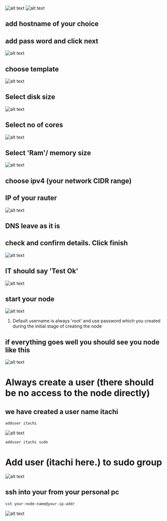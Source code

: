 ###

![alt text](image.png)
![alt text](image-1.png)

## add hostname of your choice

## add pass word and click next

![alt text](image-2.png)

## choose template

![alt text](image-3.png)

## Select disk size

![alt text](image-4.png)

## Select no of cores

![alt text](image-5.png)

## Select 'Ram'/ memory size

![alt text](image-6.png)

## choose ipv4 (your network CIDR range)

## IP of your rauter

![alt text](image-7.png)

## DNS leave as it is

## check and confirm details. Click finish

![alt text](image-8.png)

## IT should say 'Test Ok'

![alt text](image-9.png)

## start your node

![alt text](<Screenshot 2025-05-12 at 4.27.23 PM.png>)

1. Default username is always 'root' and use password which you created during the initial stage of creating the node

## if everything goes well you should see you node like this

![alt text](image-10.png)

# Always create a user (there should be no access to the node directly)

## we have created a user name itachi

```bash
adduser itachi
```

![alt text](image-11.png)

```bash
adduser itachi sudo
```

# Add user (itachi here.) to sudo group

![alt text](image-12.png)

## ssh into your from your personal pc

```bash
ssh your-node-name@your-ip-addr
```

![alt text](image-13.png)
